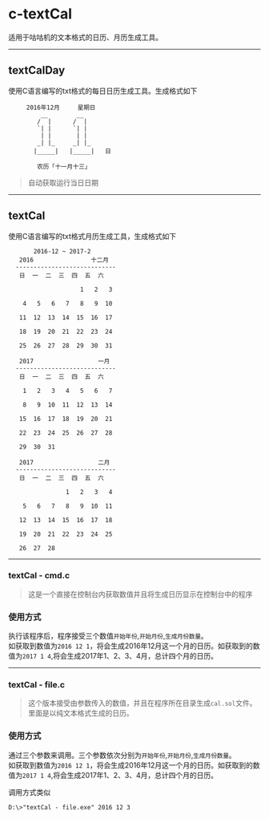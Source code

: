 # c-textCal

适用于咕咕机的文本格式的日历、月历生成工具。

---

## textCalDay
使用C语言编写的txt格式的每日日历生成工具。生成格式如下
```text
     2016年12月     星期日
         __        __     
        /  |      /  |    
        `| |      `| |    
         | |       | |    
        _| |_     _| |_   
       |_____|   |_____|   日

        农历「十一月十三」
```
> 自动获取运行当日日期

---

## textCal
使用C语言编写的txt格式月历生成工具，生成格式如下
```text
       2016-12 ~ 2017-2
   2016                十二月
  ----------------------------
   日  一  二  三  四  五  六

                    1   2   3

    4   5   6   7   8   9  10

   11  12  13  14  15  16  17

   18  19  20  21  22  23  24

   25  26  27  28  29  30  31

   2017                  一月
  ----------------------------
   日  一  二  三  四  五  六

    1   2   3   4   5   6   7

    8   9  10  11  12  13  14

   15  16  17  18  19  20  21

   22  23  24  25  26  27  28

   29  30  31

   2017                  二月
  ----------------------------
   日  一  二  三  四  五  六

                1   2   3   4

    5   6   7   8   9  10  11

   12  13  14  15  16  17  18

   19  20  21  22  23  24  25

   26  27  28

```

---

### textCal - cmd.c

> 这是一个直接在控制台内获取数值并且将生成日历显示在控制台中的程序

### 使用方式
执行该程序后，程序接受三个数值`开始年份`,`开始月份`,`生成月份数量`。  
如获取到数值为`2016 12 1`，将会生成2016年12月这一个月的日历。如获取到的数值为`2017 1 4`,将会生成2017年1、2、3、4月，总计四个月的日历。

---

### textCal - file.c

> 这个版本接受由参数传入的数值，并且在程序所在目录生成`cal.sol`文件。里面是以纯文本格式生成的日历。

### 使用方式
通过三个参数来调用。三个参数依次分别为`开始年份`,`开始月份`,`生成月份数量`。  
如获取到数值为`2016 12 1`，将会生成2016年12月这一个月的日历。如获取到的数值为`2017 1 4`,将会生成2017年1、2、3、4月，总计四个月的日历。

调用方式类似
```bath
D:\>"textCal - file.exe" 2016 12 3
```

